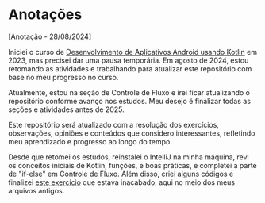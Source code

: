 # Anotações

[Anotação - 28/08/2024]

Iniciei o curso de [Desenvolvimento de Aplicativos Android usando Kotlin](https://www.udemy.com/course/curso-desenvolvedor-kotlin/?couponCode=SKILLS4SALEB) em 2023, mas precisei dar uma pausa temporária. Em agosto de 2024, estou retomando as atividades e trabalhando para atualizar este repositório com base no meu progresso no curso.

Atualmente, estou na seção de Controle de Fluxo e irei ficar atualizando o repositório conforme avanço nos estudos. Meu desejo é finalizar todas as seções e atividades antes de 2025.

Este repositório será atualizado com a resolução dos exercícios, observações, opiniões e conteúdos que considero interessantes, refletindo meu aprendizado e progresso ao longo do tempo.

Desde que retomei os estudos, reinstalei o IntelliJ na minha máquina, revi os conceitos iniciais de Kotlin, funções, e boas práticas, e completei a parte de "if-else" em Controle de Fluxo. Além disso, criei alguns códigos e finalizei [este exercício](https://github.com/MariaRitaCarvalho/Udemy-Android-Kotlin/blob/main/Secao%2007%20-%20Controle%20de%20fluxo/Minha%20pasta/Resolu%C3%A7%C3%A3o-ReforceSeuAprendizado-IfElse/Main/src/main/kotlin/Main.kt) que estava inacabado, aqui no meio dos meus arquivos antigos.
